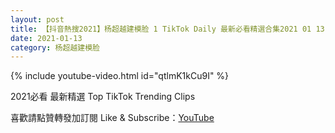 ```yaml
---
layout: post
title: 【抖音熱搜2021】杨超越建模脸 1 TikTok Daily 最新必看精選合集2021 01 13
date: 2021-01-13
category: 杨超越建模脸
---
```


{% include youtube-video.html id="qtlmK1kCu9I" %}

2021必看 最新精選 Top TikTok Trending Clips

喜歡請點贊轉發加訂閱 Like & Subscribe：[YouTube](https://www.youtube.com/channel/UCAoR7VcanIPd04uEq_GIylA/videos)

